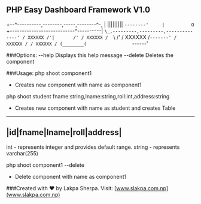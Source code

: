 ## PHP Easy Dashboard Framework V1.0
 +--^----------,--------,-----,--------^-,
 | |||||||||   `--------'     |          O
 `+---------------------------^----------|
   `\_,---------,---------,--------------'
     / XXXXXX /'|       /'
    / XXXXXX /  `\    /'
   / XXXXXX /`-------'
  / XXXXXX /
 / XXXXXX /
(________(                
 `------'

###Options:
--help 			Displays this help message
--delete 		Deletes the component

###Usage:
php shoot component1
- Creates new component with name as component1

php shoot student fname:string,lname:string,roll:int,address:string
- Creates new component with name as student and creates Table
-----------------------------
|id|fname|lname|roll|address|
-----------------------------
int - represents integer and provides default range.
string - represents varchar(255)

php shoot component1 --delete
- Delete component with name as component1

###Created with ♥  by Lakpa Sherpa. Visit: [www.slakpa.com.np](www.slakpa.com.np)
